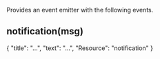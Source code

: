 Provides an event emitter with the following events.

## notification(msg)

{
  "title": "...",
  "text": "...",
  "Resource": "notification"
}

